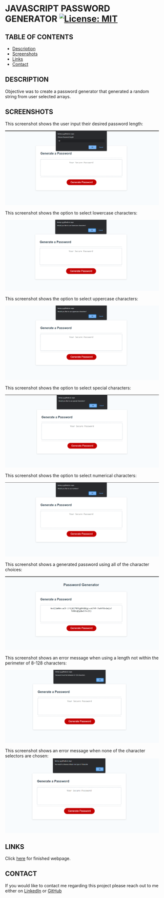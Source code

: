 # JAVASCRIPT PASSWORD GENERATOR [![License: MIT](https://img.shields.io/badge/License-MIT-green.svg)](https://opensource.org/licenses/MIT)

## TABLE OF CONTENTS 
- [Description](#DESCRIPTION)
- [Screenshots](#SCREENSHOTS)
- [Links](#LINKS)
- [Contact](#CONTACT)

## DESCRIPTION

Objective was to create a password generator that generated a random string
from user selected arrays.

## SCREENSHOTS

This screenshot shows the user input their desired password length:

![ScreenShot](./assets/images/passwordlength.png)

This screenshot shows the option to select lowercase characters:

![ScreenShot](./assets/images/lowercaseselect.png)

This screenshot shows the option to select uppercase characters:

![ScreenShot](./assets/images/uppercaseselect.png)

This screenshot shows the option to select special characters:

![ScreenShot](./assets/images/specialselect.png)

This screenshot shows the option to select numerical characters:

![ScreenShot](./assets/images/numberselect.png)

This screenshot shows a generated password using all of the character choices:

![ScreenShot](./assets/images/generatedpassword.png)

This screenshot shows an error message when using a length not within the perimeter of 8-128 characters:

![ScreenShot](./assets/images/errorpasswordlength.png)

This screenshot shows an error message when none of the character selectors are chosen:
![ScreenShot](./assets/images/errornochoice.png)

## LINKS

Click [here](https://lenny-g.github.io/javascript-password-generator/) for finished webpage.

## CONTACT

If you would like to contact me regarding this project please reach out to me either on 
[LinkedIn](https://www.linkedin.com/in/leanne-gallagher/) or [GitHub](https://github.com/lenny-g)
